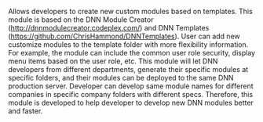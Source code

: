 Allows developers to create new custom modules based on templates. 
This module is based on the DNN Module Creator (http://dnnmodulecreator.codeplex.com/) and DNN Templates (https://github.com/ChrisHammond/DNNTemplates). 
User can add new customize modules to the template folder with more flexibility information.  For example, the module can include the common user role security, display menu items based on the user role, etc.  This module will let DNN developers from different departments, generate their specific modules at specific folders, and their modules can be deployed to the same DNN production server.  Developer can develop same module names for different companies in specific company folders with different specs. Therefore, this module is developed to help developer to develop new DNN modules better and faster.
